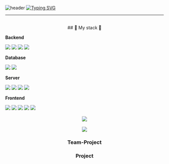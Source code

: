 ![header](https://capsule-render.vercel.app/api?type=waving&color=6994CDEE&text=&animation=twinkling&height=80)
[![Typing SVG](https://readme-typing-svg.demolab.com?font=Alkatra&weight=500&size=45&duration=3500&pause=3&color=6994CDEE&center=false&vCenter=false&multiline=true&repeat=true&width=1000&height=100&lines=Welcome+to+Heonamkyu93's+GitHub!👋)](https://git.io/typing-svg)
 
<div align="center">

-------

 
<br>
## 🔨 My stack 🔨
<div style="display:flex; flex-direction:column; align-items:flex-start;" align="center">
    <!-- Backend -->
    <p><strong>Backend</strong></p>
    <div align="center">
        <img src="https://img.shields.io/badge/Java-007396?style=for-the-badge&logo=Java&logoColor=white"> 
        <img src="https://img.shields.io/badge/Spring Boot-6DB33F?style=for-the-badge&logo=spring boot&logoColor=white"> 
         <img src="https://img.shields.io/badge/python-3670A0?style=for-the-badge&logo=python&logoColor=ffdd54"/>
        <img src="https://img.shields.io/badge/Fastapi-FE2E9A?style=for-the-badge&logo=Fastapi&logoColor=white"/>
    </div>
    <!-- Database -->
    <p><strong>Database</strong></p>
    <div align="center">
        <img src="https://img.shields.io/badge/oracle-F80000?style=for-the-badge&logo=oracle&logoColor=white"> 
        <img src="https://img.shields.io/badge/mysql-4479A1?style=for-the-badge&logo=mysql&logoColor=white"> 
    </div>
    <!-- Server -->
    <p><strong>Server</strong></p>
    <div align="center">
        <img src="https://img.shields.io/badge/linux-FCC624?style=for-the-badge&logo=linux&logoColor=black"> 
        <img src="https://img.shields.io/badge/apache tomcat-F8DC75?style=for-the-badge&logo=apachetomcat&logoColor=black">
        <img src="https://img.shields.io/badge/nginx-F8DC75?style=for-the-badge&logo=nginx&logoColor=black">
        <img src="https://img.shields.io/badge/Amazon AWS-232F3E?style=for-the-badge&logo=amazon aws&logoColor=white"> 
    </div>
    <!-- Frontend -->
    <p><strong>Frontend</strong></p>
    <div align="center">
        <img src="https://img.shields.io/badge/html5-E34F26?style=flat-square&logo=html5&logoColor=white"> 
        <img src="https://img.shields.io/badge/css-1572B6?style=flat-square&logo=css3&logoColor=white"> 
        <img src="https://img.shields.io/badge/javascript-F7DF1E?style=flat-square&logo=javascript&logoColor=black"> 
        <img src="https://img.shields.io/badge/bootstrap-7952B3?style=flat-square&logo=bootstrap&logoColor=white">
         <img src="https://img.shields.io/badge/React-7952B3?style=flat-square&logo=React&logoColor=white">
    </div>

   
</div>
<br/>
<img src="https://github-readme-stats.vercel.app/api/top-langs/?username=Heonamkyu93&layout=compact"><br><br>
<img src="https://github-readme-stats.vercel.app/api?username=Heonamkyu93&show_icons=true">

<h3>Team-Project</h3>
<h3>Project</h3>

